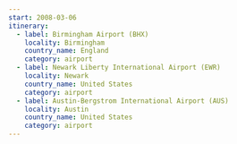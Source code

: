 ```yaml
---
start: 2008-03-06
itinerary:
  - label: Birmingham Airport (BHX)
    locality: Birmingham
    country_name: England
    category: airport
  - label: Newark Liberty International Airport (EWR)
    locality: Newark
    country_name: United States
    category: airport
  - label: Austin-Bergstrom International Airport (AUS)
    locality: Austin
    country_name: United States
    category: airport
---
```

